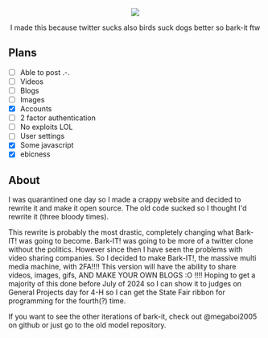<p align="center">
  <img src="https://raw.githubusercontent.com/megaboi2005/bark-it/main/images/bark-it.png" />
</p>


<p align="center">I made this because twitter sucks also birds suck dogs better so bark-it ftw </p>

## Plans

- [ ] Able to post .-.
- [ ] Videos
- [ ] Blogs
- [ ] Images
- [X] Accounts
- [ ] 2 factor authentication
- [ ] No exploits LOL
- [ ] User settings
- [X] Some javascript
- [X] ebicness

## About

I was quarantined one day so I made a crappy website and decided to rewrite it and make it open source.
The old code sucked so I thought I'd rewrite it (three bloody times).

This rewrite is probably the most drastic, completely changing what Bark-IT! was going to become. Bark-IT! was going to be more of a twitter clone without the politics. However since then I have seen the problems with video sharing companies. So I decided to make Bark-IT!, the massive multi media machine, with 2FA!!!! This version will have the ability to share videos, images, gifs, AND MAKE YOUR OWN BLOGS :O !!!! Hoping to get a majority of this done before July of 2024 so I can show it to judges on General Projects day for 4-H so I can get the State Fair ribbon for programming for the fourth(?) time. 

If you want to see the other iterations of bark-it, check out @megaboi2005 on github or just go to the old model repository. 
